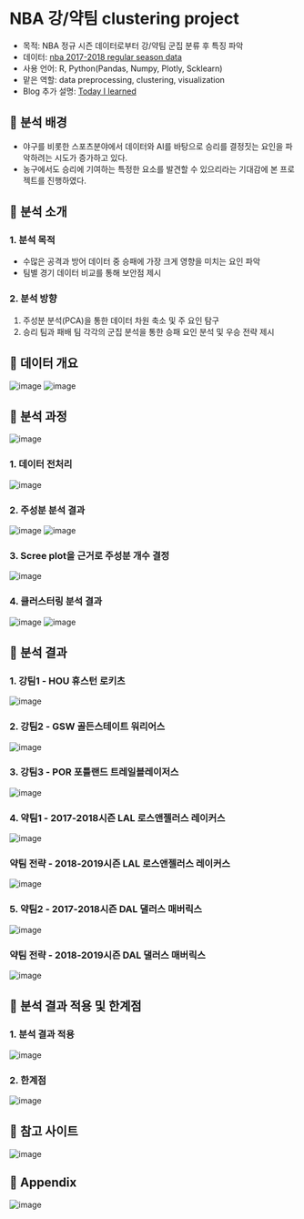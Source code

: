 # NBA 강/약팀 clustering project
- 목적: NBA 정규 시즌 데이터로부터 강/약팀 군집 분류 후 특징 파악
- 데이터: [nba 2017-2018 regular season data](https://www.kaggle.com/michaelmcfarlane/20172018-nba-regular-season-game-data)
- 사용 언어: R, Python(Pandas, Numpy, Plotly, Scklearn)
- 맡은 역할: data preprocessing, clustering, visualization
- Blog 추가 설명: [Today I learned](https://western-sky.tistory.com/42?category=847897)
## 🔸 분석 배경
- 야구를 비롯한 스포츠분야에서 데이터와 AI를 바탕으로 승리를 결정짓는 요인을 파악하려는 시도가 증가하고 있다.
- 농구에서도 승리에 기여하는 특정한 요소를 발견할 수 있으리라는 기대감에 본 프로젝트를 진행하였다.

## 🔸 분석 소개
### 1. 분석 목적
- 수많은 공격과 방어 데이터 중 승패에 가장 크게 영향을 미치는 요인 파악
- 팀별 경기 데이터 비교를 통해 보안점 제시
### 2. 분석 방향
1. 주성분 분석(PCA)을 통한 데이터 차원 축소 및 주 요인 탐구
2. 승리 팀과 패배 팀 각각의 군집 분석을 통한 승패 요인 분석 및 우승 전략 제시

## 🔸 데이터 개요
![image](https://user-images.githubusercontent.com/44918665/127817228-4c9ec2b8-1f6e-485b-9373-6072b8662f90.png)
![image](https://user-images.githubusercontent.com/44918665/127817247-23d8efc8-55ca-45aa-80b9-7ba984b8404c.png)



## 🔸 분석 과정
![image](https://user-images.githubusercontent.com/44918665/127816153-cd9f8c85-5a7e-466f-b1a7-bf99ed7fd280.png)

### 1. 데이터 전처리
![image](https://user-images.githubusercontent.com/44918665/127816645-24268289-2ee8-4ed6-9ffa-5706de3d3653.png)

### 2. 주성분 분석 결과
![image](https://user-images.githubusercontent.com/44918665/127816495-b71ec246-86fb-4cbe-a02c-a6dd84bd4e24.png)
![image](https://user-images.githubusercontent.com/44918665/127817400-8a05e7d3-95df-4ae4-ab93-cd4f5902b172.png)


### 3. Scree plot을 근거로 주성분 개수 결정
![image](https://user-images.githubusercontent.com/44918665/127816592-89dca866-f5a0-4e70-bae8-2aa23ee77a59.png)

### 4. 클러스터링 분석 결과
![image](https://user-images.githubusercontent.com/44918665/127816841-51a40da6-3088-4598-b2da-cd236bf40220.png)
![image](https://user-images.githubusercontent.com/44918665/127817019-35c3abb8-6b56-42cc-be7b-8d6fe6fca81c.png)

## 🔸 분석 결과
### 1. 강팀1 - HOU 휴스턴 로키츠
![image](https://user-images.githubusercontent.com/44918665/127817556-7c8f239a-faaf-477e-a8cf-92fb33bde0fc.png)
### 2. 강팀2 - GSW 골든스테이트 워리어스
![image](https://user-images.githubusercontent.com/44918665/127817649-c51e95e2-1a0e-4c2a-9a77-6acb49ed0765.png)
### 3. 강팀3 - POR 포틀랜드 트레일블레이저스
![image](https://user-images.githubusercontent.com/44918665/127817697-6a109a98-ac96-4979-934f-bacf30628fc7.png)
### 4. 약팀1 - 2017-2018시즌 LAL 로스앤젤러스 레이커스
![image](https://user-images.githubusercontent.com/44918665/127819552-810b3a29-aaf2-43d7-b456-4846a2965cf3.png)

### 약팀 전략 - 2018-2019시즌 LAL 로스앤젤러스 레이커스
![image](https://user-images.githubusercontent.com/44918665/127817876-c9ab99bb-b3be-4e2d-9350-eee80c9e4914.png)

### 5. 약팀2 - 2017-2018시즌 DAL 댈러스 매버릭스
![image](https://user-images.githubusercontent.com/44918665/127818396-c0d45420-9374-4e29-a89f-8248beb81ce5.png)

### 약팀 전략 - 2018-2019시즌 DAL 댈러스 매버릭스
![image](https://user-images.githubusercontent.com/44918665/127818613-f884e130-893d-499a-9028-69ea1ff03804.png)

## 🔸 분석 결과 적용 및 한계점
### 1. 분석 결과 적용
![image](https://user-images.githubusercontent.com/44918665/127818921-6eb3106d-962e-42f6-99ef-59606d57dc42.png)

### 2. 한계점
![image](https://user-images.githubusercontent.com/44918665/127819130-aae2ee61-d907-4b71-9bdc-1a4f94d25689.png)

## 🔸 참고 사이트
![image](https://user-images.githubusercontent.com/44918665/127819241-afbfcd91-3705-4a19-8830-44eca59d50b7.png)

## 🔸 Appendix
![image](https://user-images.githubusercontent.com/44918665/127819303-1e1f1314-8d8e-44de-8b10-7c2477812a0b.png)


